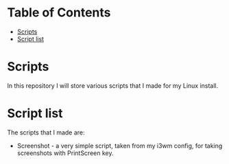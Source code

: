 Table of Contents
=================
* [Scripts](#Scripts)
* [Script list](#Script-list)

# Scripts
In this repository I will store various scripts that I made for my Linux install.

# Script list
The scripts that I made are:
* Screenshot - a very simple script, taken from my i3wm config, for taking screenshots with PrintScreen key.
